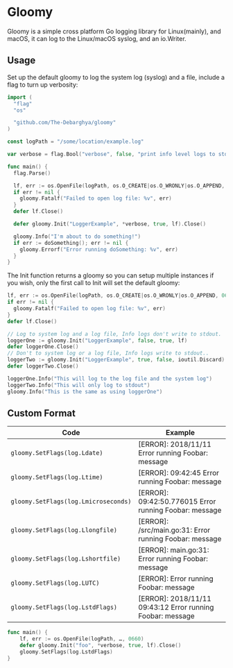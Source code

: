 # Gloomy #
Gloomy is a simple cross platform Go logging library for Linux(mainly), and
macOS, it can log to the Linux/macOS syslog, and an io.Writer.

## Usage ##

Set up the default gloomy to log the system log (syslog) and a
file, include a flag to turn up verbosity:

```go
import (
  "flag"
  "os"

  "github.com/The-Debarghya/gloomy"
)

const logPath = "/some/location/example.log"

var verbose = flag.Bool("verbose", false, "print info level logs to stdout")

func main() {
  flag.Parse()

  lf, err := os.OpenFile(logPath, os.O_CREATE|os.O_WRONLY|os.O_APPEND, 0660)
  if err != nil {
    gloomy.Fatalf("Failed to open log file: %v", err)
  }
  defer lf.Close()

  defer gloomy.Init("LoggerExample", *verbose, true, lf).Close()

  gloomy.Info("I'm about to do something!")
  if err := doSomething(); err != nil {
    gloomy.Errorf("Error running doSomething: %v", err)
  }
}
```

The Init function returns a gloomy so you can setup multiple instances if you
wish, only the first call to Init will set the default gloomy:

```go
lf, err := os.OpenFile(logPath, os.O_CREATE|os.O_WRONLY|os.O_APPEND, 0660)
if err != nil {
  gloomy.Fatalf("Failed to open log file: %v", err)
}
defer lf.Close()

// Log to system log and a log file, Info logs don't write to stdout.
loggerOne := gloomy.Init("LoggerExample", false, true, lf)
defer loggerOne.Close()
// Don't to system log or a log file, Info logs write to stdout..
loggerTwo := gloomy.Init("LoggerExample", true, false, ioutil.Discard)
defer loggerTwo.Close()

loggerOne.Info("This will log to the log file and the system log")
loggerTwo.Info("This will only log to stdout")
gloomy.Info("This is the same as using loggerOne")

```

## Custom Format ##

| Code                                 | Example                                                  |
|--------------------------------------|----------------------------------------------------------|
| `gloomy.SetFlags(log.Ldate)`         | [ERROR]: 2018/11/11 Error running Foobar: message          |
| `gloomy.SetFlags(log.Ltime)`         | [ERROR]: 09:42:45 Error running Foobar: message            |
| `gloomy.SetFlags(log.Lmicroseconds)` | [ERROR]: 09:42:50.776015 Error running Foobar: message     |
| `gloomy.SetFlags(log.Llongfile)`     | [ERROR]: /src/main.go:31: Error running Foobar: message    |
| `gloomy.SetFlags(log.Lshortfile)`    | [ERROR]: main.go:31: Error running Foobar: message         |
| `gloomy.SetFlags(log.LUTC)`          | [ERROR]: Error running Foobar: message                     |
| `gloomy.SetFlags(log.LstdFlags)`     | [ERROR]: 2018/11/11 09:43:12 Error running Foobar: message |

```go
func main() {
    lf, err := os.OpenFile(logPath, …, 0660)
    defer gloomy.Init("foo", *verbose, true, lf).Close()
    gloomy.SetFlags(log.LstdFlags)
}
```
